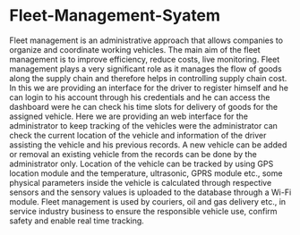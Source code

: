 # Fleet-Management-Syatem

 Fleet management is an administrative approach that allows companies to organize and coordinate working vehicles. The main aim of the fleet management is to improve efficiency, reduce costs, live monitoring. Fleet management plays a very significant role as it manages the flow of goods along the supply chain and therefore helps in controlling supply chain cost. In this we are providing an interface for the driver to register himself and he can login to his account through his credentials and he can access the dashboard were he can check his time slots for delivery of goods for the assigned vehicle. Here we are providing an web interface for the administrator to keep tracking of the vehicles were the administrator can check the current location of the vehicle and information of the driver assisting the vehicle and his previous records. A new vehicle can be added or removal an existing vehicle from the records can be done by the administrator only. Location of the vehicle can be tracked by using GPS location module and the temperature, ultrasonic, GPRS module etc., some physical parameters   inside the vehicle is calculated  through respective sensors and the sensory values is uploaded to the database through a Wi-Fi module. Fleet management is used by couriers, oil and gas delivery etc., in service industry business to ensure the responsible vehicle use, confirm safety and enable real time tracking. 
